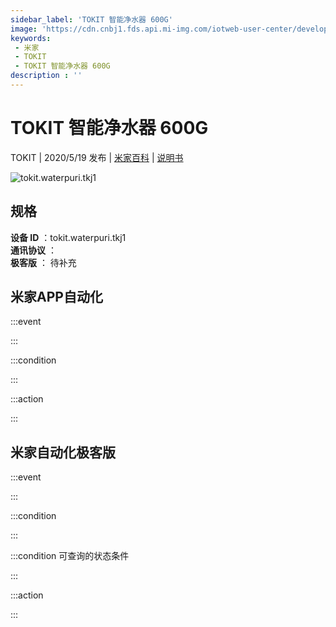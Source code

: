```yaml
---
sidebar_label: 'TOKIT 智能净水器 600G'
image: 'https://cdn.cnbj1.fds.api.mi-img.com/iotweb-user-center/developer_1678870952396bbGqxW7C.png?GalaxyAccessKeyId=AKVGLQWBOVIRQ3XLEW&Expires=9223372036854775807&Signature=CeRVcJ4LDrdiarHuj5l3GuxEGr0='
keywords: 
 - 米家
 - TOKIT
 - TOKIT 智能净水器 600G
description : ''
---
```

# TOKIT 智能净水器 600G

TOKIT | 2020/5/19 发布 | [米家百科](https://home.mi.com/webapp/content/baike/product/index.html?model=tokit.waterpuri.tkj1) | [说明书](https://home.mi.com/views/introduction.html?model=tokit.waterpuri.tkj1&region=cn)

![tokit.waterpuri.tkj1](https://cdn.cnbj1.fds.api.mi-img.com/iotweb-user-center/developer_1678870952396bbGqxW7C.png?GalaxyAccessKeyId=AKVGLQWBOVIRQ3XLEW&Expires=9223372036854775807&Signature=CeRVcJ4LDrdiarHuj5l3GuxEGr0=)

## 规格  
> 
**设备 ID** ：tokit.waterpuri.tkj1  
**通讯协议** ：  
**极客版**  ： 待补充 


## 米家APP自动化  

:::event  

:::

:::condition  

:::

:::action   

:::

## 米家自动化极客版  

:::event  

:::

:::condition  

:::

:::condition 可查询的状态条件  

:::

:::action  

:::

        
